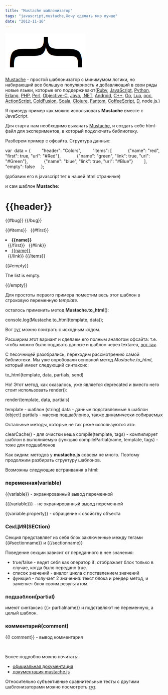 ```yaml
---
title: "Mustache шаблонизатор"
tags: "javascript,mustache,Хочу сделать мир лучше"
date: "2012-11-16"
---
```


![](images/mustache_js.png "mustache_js")

[Mustache](https://mustache.github.com) - простой шаблонизатор с минимумом логики, но набирающий все большую популярность и добавляющий в свои ряды новые языки, которые его поддерживают([Ruby](https://github.com/defunkt/mustache), [JavaScript](https://github.com/janl/mustache.js), [Python](https://github.com/defunkt/pystache), [Erlang](https://github.com/mojombo/mustache.erl), [PHP](https://github.com/bobthecow/mustache.php), [Perl](https://github.com/pvande/Template-Mustache), [Objective-C](https://github.com/groue/GRMustache), [Java](https://github.com/spullara/mustache.java), [.NET](https://github.com/jdiamond/Nustache), [Android](https://github.com/samskivert/jmustache), [C++](https://github.com/mrtazz/plustache), [Go](https://github.com/hoisie/mustache.go/), [Lua](https://github.com/nrk/hige), [ooc](https://github.com/joshthecoder/mustang), [ActionScript](https://github.com/hyakugei/mustache.as), [ColdFusion](https://github.com/pmcelhaney/Mustache.cfc), [Scala](https://github.com/scalate/scalate), [Clojure](https://github.com/fhd/clostache), [Fantom](https://github.com/vspy/mustache), [CoffeeScript](https://github.com/pvande/Milk), [D](https://github.com/repeatedly/mustache4d), node.js.)

Я приведу пример как можно использовать **Mustache** вместе с JavaScript.

Для старта нам необходимо выкачать [Mustache](https://github.com/janl/mustache.js/raw/master/mustache.js), и создать себе html-файл для экспериментов, в который подключить библиотеку.

Разберем пример с офсайта. Структура данных:

var  data = {
        "header": "Colors",
        "items": [
            {"name": "red", "first": true, "url": "#Red"},
            {"name": "green", "link": true, "url": "#Green"},
            {"name": "blue", "link": true, "url": "#Blue"}
        ],
        "empty": false
    };

(добавим его в javascript тег к нашей html страничке)

и сам шаблон **Mustache**:

<h1>{{header}}</h1>
{{#bug}}
{{/bug}}

{{#items}}
  {{#first}}
    <li><strong>{{name}}</strong></li>
  {{/first}}
  {{#link}}
    <li><a href="{{url}}">{{name}}</a></li>
  {{/link}}
{{/items}}

{{#empty}}
  <p>The list is empty.</p>
{{/empty}}

Для простоты первого примера поместим весь этот шаблон в строковую переменную _template_.

осталось применить метод **Mustache.to\_html**():

console.log(Mustache.to\_html(template, data));

Вот [тут](https://jsfiddle.net/STEVER/nvxe3/1/) можно поиграть с исходным кодом.

Расширим этот вариант и сделаем его полным аналогом офсайта: т.е. чтобы можно было подавать данные и шаблон через textarea, [вот так](https://jsfiddle.net/STEVER/nvxe3/2/).

С песочницей разобрались, переходим рассмотрению самой библиотеки. Мы уже опробовали основной метод _Mustache.to\_html_, который имеет следующий синтаксис:

to\_html(template, data, partials, send)

Но! Этот метод, как оказалось, уже является deprecated и вместо него стоит использовать render():

render(template, data, partials)

template - шаблон (string)
data - данные подставляемые в шаблон (object)
partials - массив подшаблонов, также динамически собираемых

Остальные методы, которые не так реже используются это:

clearCache() - для очистки кеша
compile(template, tags) - компилирует шаблон в выполняемую функцию
compilePartial(name, template, tags) - тоже для подшаблонов

Как видим: методов у **mustache.js** совсем не много. Поэтому продолжим разбирать структуру шаблонов.

Возможны следующие встраивания в html:

### переменная(variable)

{{variable}} - экранированный вывод переменной

{{{variable}}} - не экранированный вывод переменной

{{variable.property}} - обращение к свойству объекта

### СекЦИЯ(SECtion)

Секция представляет из себя блок заключенные между тегами {{#sectionname}} и {{/sectionname}}

Поведение секции зависит от переданного в нее значения:

- true/false - ведет себя как оператор if: отображает блок только в случае, когда было передано true.
- список значений - аналог цикла с поставлением значений
- функция - получает 2 значения: текст блока и рендер метод, и заменяет блок своим результатом

### подшаблон(partial)

имеют синтаксис {{> partialname}} и подставляют не переменную, а целый шаблон.

### комментарий(comment)

{{! comment}} - вывод комментария

 

Более подробно можно почитать:

- [официальная документация](https://mustache.github.com/mustache.5.html)
- [документация mustache.js](https://github.com/janl/mustache.js)

Относительно субъективные сравнительные тесты с другими шаблонизаторами можно посмотреть [тут](https://akdubya.github.com/dustjs/benchmark/index.html).
